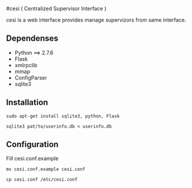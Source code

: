 #cesi ( Centralized Supervisor Interface )

cesi is a web interface provides manage supervizors from same interface.

## Dependenses

* Python ==> 2.7.6
* Flask
* xmlrpclib
* mmap
* ConfigParser
* sqlite3

## Installation
    sudo apt-get install sqlite3, python, Flask

    sqlite3 pat/to/userinfo.db < userinfo.db

## Configuration

Fill cesi.conf.example

    mv cesi.conf.example cesi.conf

    cp cesi.conf /etc/cesi.conf


